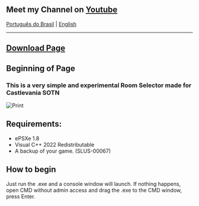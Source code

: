 ## Meet my Channel on [Youtube](https://www.youtube.com/channel/UClAmzmIgj22vX8lia9-om-w)

[Português do Brasil](https://github.com/CoffeeLoader/SOTN-Room-Selector) |
[English](https://github.com/CoffeeLoader/SOTN-Room-Selector/blob/main/README%20EN.md)

---

## [Download Page](https://github.com/CoffeeLoader/SOTN-Multiplayer/releases)

## Beginning of Page

### This is a very simple and experimental Room Selector made for Castlevania SOTN

![Print](https://user-images.githubusercontent.com/36766041/196029834-45f50bab-e0bb-4361-8059-e2ecdf21d7f7.PNG)

## Requirements:

* ePSXe 1.8
* Visual C++ 2022 Redistributable
* A backup of your game. (SLUS-00067)

## How to begin
Just run the .exe and a console window will launch. If nothing happens, open CMD without admin access and drag the .exe to the CMD window, press Enter.
